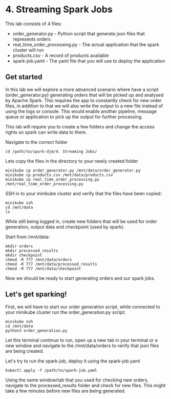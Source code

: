 # 4. Streaming Spark Jobs 

This lab consists of 4 files:
- order_generator.py - Python script that generate json files that represents orders
- real_time_order_processing.py - The actual application that the spark cluster will run
- products.csv - A record of products available
- spark-job.yaml - The yaml file that you will use to deploy the application


## Get started

In this lab we will explore a more advanced scenario where have a script (order_generator.py) generating orders that will be picked up and analysed by Apache Spark. This requires the app to constantly check for new order files, in addition to that we will also write the output to a new file instead of using the logs or console. This would enable another pipeline, message queue or application to pick up the output for further processing. 

This lab will require you to create a few folders and change the access rights so spark can write data to them.

Navigate to the correct folder
```
cd /path/to/spark-djm/4. Streaming Jobs/
```

Lets copy the files in the directory to your newly created folder
```
minikube cp order_generator.py /mnt/data/order_generator.py
minikube cp products.csv /mnt/data/products.csv
minikube cp real_time_order_processing.py /mnt/real_time_order_processing.py
```

SSH in to your minikube cluster and verify that the files have been copied:
```
minikube ssh
cd /mnt/data
ls
```

While still being logged in, create new folders that will be used for order generation, output data and checkpoint (used by spark).

Start from /mnt/data:
```
mkdir orders
mkdir processed_results
mkdir checkpoint
chmod -R 777 /mnt/data/orders
chmod -R 777 /mnt/data/processed_results
chmod -R 777 /mnt/data/checkpoint
```

Now we should be ready to start generating orders and our spark jobs.

## Let's get sparking!

First, we will have to start our order generation script, while connected to your minikube cluster run the order_generation.py script:
```
minikube ssh
cd /mnt/data
python3 order_generation.py
```

Let this terminal continue to run, open up a new tab in your terminal or a new window and navigate to the /mnt/data/orders to verify that json files are being created.

Let's try to run the spark-job, deploy it using the spark-job.yaml

```
kubectl apply -f /path/to/spark-job.yaml
```

Using the same window/tab that you used for checking new orders, navigate to the processed_results folder and check for new files. This might take a few minutes before new files are being generated.

